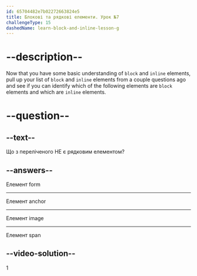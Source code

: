 ```yaml
---
id: 65704482e7b02272663824e5
title: Блокові та рядкові елементи. Урок №7
challengeType: 15
dashedName: learn-block-and-inline-lesson-g
---
```


# --description--

Now that you have some basic understanding of `block` and `inline` elements, pull up your list of `block` and `inline` elements from a couple questions ago and see if you can identify which of the following elements are `block` elements and which are `inline` elements.

# --question--

## --text--

Що з переліченого НЕ є рядковим елементом?

## --answers--

Елемент form

---

Елемент anchor

---

Елемент image

---

Елемент span

## --video-solution--

1
